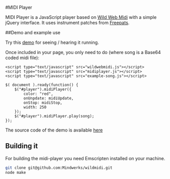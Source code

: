 #MIDI Player


MIDI Player is a JavaScript player based on [Wild Web Midi](https://github.com/zz85/wild-web-midi) with a simple jQuery interface. It uses instrument patches from [Freepats](http://freepats.zenvoid.org/).

##Demo and example use

Try this [demo](http://rism-ch.github.io/midi-player/) for seeing / hearing it running.

Once included in your page, you only need to do (where song is a Base64 coded midi file):

```
<script type="text/javascript" src="wildwebmidi.js"></script>
<script type="text/javascript" src="midiplayer.js"></script>
<script type="text/javascript" src="example-song.js"></script>

$( document ).ready(function() {
    $("#player").midiPlayer({
        color: "red",
        onUnpdate: midiUpdate,
        onStop: midiStop,
        width: 250
    });
    $("#player").midiPlayer.play(song);
});
```

The source code of the demo is available [here](https://github.com/rism-ch/midi-player/tree/gh-pages)

## Building it

For building the midi-player you need Emscripten installed on your machine.

```sh
git clone git@github.com:Mindwerks/wildmidi.git
node make
```

